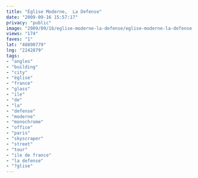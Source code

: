 ```yaml
---
title: "Église Moderne,  La Defense"
date: "2009-09-16 15:57:17"
privacy: "public"
image: "2009/09/16/eglise-moderne-la-defense/eglise-moderne-la-defense.jpg"
views: "174"
faves: "1"
lat: "48890779"
lng: "2242879"
tags:
- "angles"
- "building"
- "city"
- "église"
- "france"
- "glass"
- "ile"
- "de"
- "la"
- "defense"
- "moderne"
- "monochrome"
- "office"
- "paris"
- "skyscraper"
- "street"
- "tour"
- "ile de france"
- "la defense"
- "?glise"
---
```

<a href="/photos/2009/09/17/eglise-moderne-la-defense" rel="nofollow"></a>
